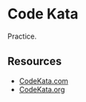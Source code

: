 # Code Kata

Practice.

## Resources

- [CodeKata.com](http://codekata.com)
- [CodeKata.org](http://codekata.org)
